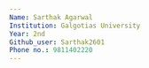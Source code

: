 ```yaml
---
Name: Sarthak Agarwal
Institution: Galgotias University
Year: 2nd
Github_user: Sarthak2601
Phone no.: 9811402220
---
```

